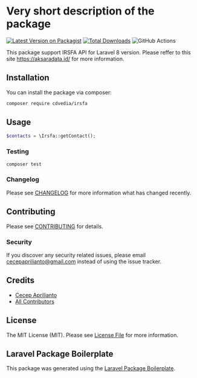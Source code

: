 # Very short description of the package

[![Latest Version on Packagist](https://img.shields.io/packagist/v/cdvedia/irsfa.svg?style=flat-square)](https://packagist.org/packages/cdvedia/irsfa)
[![Total Downloads](https://img.shields.io/packagist/dt/cdvedia/irsfa.svg?style=flat-square)](https://packagist.org/packages/cdvedia/irsfa)
![GitHub Actions](https://github.com/cdvedia/irsfa/actions/workflows/main.yml/badge.svg)


This package support IRSFA API for Laravel 8 version. Please reffer to this site https://aksaradata.id/ for more information.

## Installation

You can install the package via composer:

```bash
composer require cdvedia/irsfa
```

## Usage

```php
$contacts = \Irsfa::getContact();
```

### Testing

```bash
composer test
```

### Changelog

Please see [CHANGELOG](CHANGELOG.md) for more information what has changed recently.

## Contributing

Please see [CONTRIBUTING](CONTRIBUTING.md) for details.

### Security

If you discover any security related issues, please email cecepaprilianto@gmail.com instead of using the issue tracker.

## Credits

-   [Cecep Aprilianto](https://github.com/cdvedia)
-   [All Contributors](../../contributors)

## License

The MIT License (MIT). Please see [License File](LICENSE.md) for more information.

## Laravel Package Boilerplate

This package was generated using the [Laravel Package Boilerplate](https://laravelpackageboilerplate.com).
